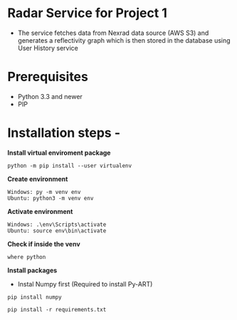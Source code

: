# Radar Service for Project 1

- The service fetches data from Nexrad data source (AWS S3) and generates a reflectivity graph which is then stored in the database using User History service

# Prerequisites
- Python 3.3 and newer
- PIP

# Installation steps - 
**Install virtual enviroment package**
```
python -m pip install --user virtualenv
```

**Create environment**
```
Windows: py -m venv env
Ubuntu: python3 -m venv env
```

**Activate environment**
```
Windows: .\env\Scripts\activate
Ubuntu: source env\bin\activate
```

**Check if inside the venv**
```
where python
```

**Install packages**
- Instal Numpy first (Required to install Py-ART)
```
pip install numpy
```

```
pip install -r requirements.txt
```

